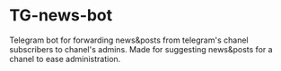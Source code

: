 # TG-news-bot
Telegram bot for forwarding news&amp;posts from telegram's chanel subscribers to chanel's admins. Made for suggesting news&amp;posts for a chanel to ease administration.
